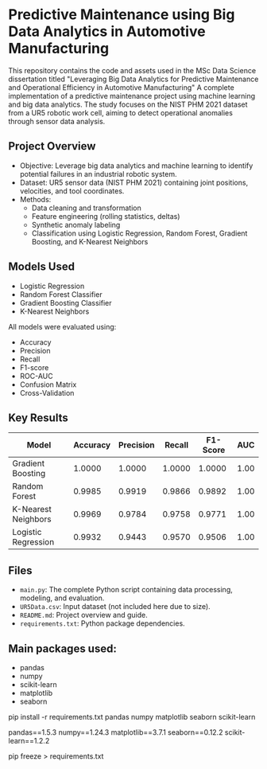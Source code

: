 # Predictive Maintenance using Big Data Analytics in Automotive Manufacturing

This repository contains the code and assets used in the MSc Data Science dissertation titled "Leveraging Big Data Analytics for Predictive Maintenance and Operational Efficiency in Automotive Manufacturing" A complete implementation of a predictive maintenance project using machine learning and big data analytics. The study focuses on the NIST PHM 2021 dataset from a UR5 robotic work cell, aiming to detect operational anomalies through sensor data analysis.

## Project Overview

- Objective: Leverage big data analytics and machine learning to identify potential failures in an industrial robotic system.
- Dataset: UR5 sensor data (NIST PHM 2021) containing joint positions, velocities, and tool coordinates.
- Methods:
  - Data cleaning and transformation
  - Feature engineering (rolling statistics, deltas)
  - Synthetic anomaly labeling
  - Classification using Logistic Regression, Random Forest, Gradient Boosting, and K-Nearest Neighbors

## Models Used
- Logistic Regression
- Random Forest Classifier
- Gradient Boosting Classifier
- K-Nearest Neighbors

All models were evaluated using:
- Accuracy
- Precision
- Recall
- F1-score
- ROC-AUC
- Confusion Matrix
- Cross-Validation

## Key Results

| Model               | Accuracy | Precision | Recall | F1-Score | AUC  |
|--------------------|----------|-----------|--------|----------|------|
| Gradient Boosting  | 1.0000   | 1.0000    | 1.0000 | 1.0000   | 1.00 |
| Random Forest      | 0.9985   | 0.9919    | 0.9866 | 0.9892   | 1.00 |
| K-Nearest Neighbors| 0.9969   | 0.9784    | 0.9758 | 0.9771   | 1.00 |
| Logistic Regression| 0.9932   | 0.9443    | 0.9570 | 0.9506   | 1.00 |

## Files

- `main.py`: The complete Python script containing data processing, modeling, and evaluation.
- `UR5Data.csv`: Input dataset (not included here due to size).
- `README.md`: Project overview and guide.
- `requirements.txt`: Python package dependencies.

## Main packages used:

- pandas
- numpy
- scikit-learn
- matplotlib
- seaborn

pip install -r requirements.txt
pandas
numpy
matplotlib
seaborn
scikit-learn


pandas==1.5.3
numpy==1.24.3
matplotlib==3.7.1
seaborn==0.12.2
scikit-learn==1.2.2


pip freeze > requirements.txt
